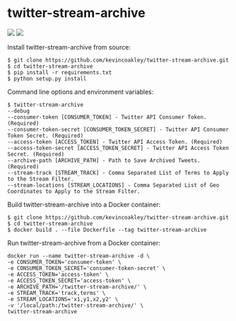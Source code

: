 # twitter-stream-archive

![](https://github.com/kevincoakley/twitter-stream-archive/workflows/Python%20package/badge.svg)
![](https://github.com/kevincoakley/twitter-stream-archive/workflows/Docker%20Image%20CI/badge.svg)

Install twitter-stream-archive from source:

    $ git clone https://github.com/kevincoakley/twitter-stream-archive.git
    $ cd twitter-stream-archive
    $ pip install -r requirements.txt
    $ python setup.py install
    
Command line options and environment variables:

    $ twitter-stream-archive
    --debug
    --consumer-token [CONSUMER_TOKEN] - Twitter API Consumer Token. (Required)
    --consumer-token-secret [CONSUMER_TOKEN_SECRET] - Twitter API Consumer Token Secret. (Required)
    --access-token [ACCESS_TOKEN] - Twitter API Access Token. (Required)
    --access-token-secret [ACCESS_TOKEN_SECRET] - Twitter API Access Token Secret. (Required)
    --archive-path [ARCHIVE_PATH] - Path to Save Archived Tweets. (Required)
    --stream-track [STREAM_TRACK] - Comma Separated List of Terms to Apply to the Stream Filter.
    --stream-locations [STREAM_LOCATIONS] - Comma Separated List of Geo Coordinates to Apply to the Stream Filter.
    
Build twitter-stream-archive into a Docker container:

    $ git clone https://github.com/kevincoakley/twitter-stream-archive.git
    $ cd twitter-stream-archive
    $ docker build . --file Dockerfile --tag twitter-stream-archive
    
Run twitter-stream-archive from a Docker container:

    docker run --name twitter-stream-archive -d \
    -e CONSUMER_TOKEN='consumer-token' \
    -e CONSUMER_TOKEN_SECRET='consumer-token-secret' \
    -e ACCESS_TOKEN='access-token' \
    -e ACCESS_TOKEN_SECRET='access-token' \
    -e ARCHIVE_PATH='/twitter-stream-archive/' \
    -e STREAM_TRACK='track,terms' \
    -e STREAM_LOCATIONS='x1,y1,x2,y2' \
    -v '/local/path:/twitter-stream-archive/' \
    twitter-stream-archive